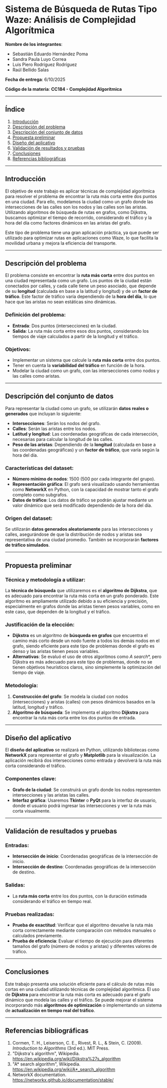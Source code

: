 # Sistema de Búsqueda de Rutas Tipo Waze: Análisis de Complejidad Algorítmica

**Nombre de los integrantes**:  
- Sebastián Eduardo Hernández Poma  
- Sandra Paula Luyo Correa  
- Luis Piero Rodríguez Rodríguez
- Raúl Bellido Salas

**Fecha de entrega**: 6/10/2025  

**Código de la materia**: **CC184 - Complejidad Algorítmica**

---

## Índice
1. [Introducción](#introducción)  
2. [Descripción del problema](#descripción-del-problema)  
3. [Descripción del conjunto de datos](#descripción-del-conjunto-de-datos)  
4. [Propuesta preliminar](#propuesta-preliminar)  
5. [Diseño del aplicativo](#diseño-del-aplicativo)  
6. [Validación de resultados y pruebas](#validación-de-resultados-y-pruebas)  
7. [Conclusiones](#conclusiones)  
8. [Referencias bibliográficas](#referencias-bibliográficas)  

---

## Introducción
El objetivo de este trabajo es aplicar técnicas de complejidad algorítmica para resolver el problema de encontrar la ruta más corta entre dos puntos en una ciudad. Para ello, modelamos la ciudad como un grafo donde las intersecciones de las calles son los nodos y las calles son las aristas. Utilizando algoritmos de búsqueda de rutas en grafos, como Dijkstra, buscamos optimizar el tiempo de recorrido, considerando el tráfico y la hora del día como factores dinámicos en las aristas del grafo.

Este tipo de problema tiene una gran aplicación práctica, ya que puede ser utilizado para optimizar rutas en aplicaciones como Waze, lo que facilita la movilidad urbana y mejora la eficiencia del transporte.

---

## Descripción del problema
El problema consiste en encontrar la **ruta más corta** entre dos puntos en una ciudad representada como un grafo. Los puntos de la ciudad están conectados por calles, y cada calle tiene un peso asociado, que depende de su **longitud** (calculada en base a la latitud y longitud) y de un **factor de tráfico**. Este factor de tráfico varía dependiendo de la **hora del día**, lo que hace que las aristas no sean estáticas sino dinámicas.

### Definición del problema:
- **Entrada**: Dos puntos (intersecciones) en la ciudad.
- **Salida**: La ruta más corta entre esos dos puntos, considerando los tiempos de viaje calculados a partir de la longitud y el tráfico.

### Objetivos:
- Implementar un sistema que calcule la **ruta más corta** entre dos puntos.
- Tener en cuenta la **variabilidad del tráfico** en función de la hora.
- Modelar la ciudad como un grafo, con las intersecciones como nodos y las calles como aristas.

---

## Descripción del conjunto de datos
Para representar la ciudad como un grafo, se utilizarán **datos reales o generados** que incluyan lo siguiente:
- **Intersecciones**: Serán los nodos del grafo.
- **Calles**: Serán las aristas entre los nodos.
- **Latitud y longitud**: Las coordenadas geográficas de cada intersección, necesarias para calcular la longitud de las calles.
- **Peso de las aristas**: Dependiendo de la **longitud** (calculada en base a las coordenadas geográficas) y un **factor de tráfico**, que varía según la hora del día.

### Características del dataset:
- **Número mínimo de nodos**: 1500 (500 por cada integrante del grupo).
- **Representación gráfica**: El grafo será visualizado usando herramientas como **NetworkX** en Python, con la capacidad de mostrar tanto el grafo completo como subgrafos.
- **Datos de tráfico**: Los datos de tráfico se podrán ajustar mediante un valor dinámico que será modificado dependiendo de la hora del día.

### Origen del dataset:
Se utilizarán **datos generados aleatoriamente** para las intersecciones y calles, asegurándose de que la distribución de nodos y aristas sea representativa de una ciudad promedio. También se incorporarán **factores de tráfico simulados**.

---

## Propuesta preliminar
### Técnica y metodología a utilizar:
La **técnica de búsqueda** que utilizaremos es el **algoritmo de Dijkstra**, que es adecuado para encontrar la ruta más corta en un grafo ponderado. Este algoritmo es ampliamente utilizado debido a su eficiencia y precisión, especialmente en grafos donde las aristas tienen pesos variables, como en este caso, que dependen de la longitud y el tráfico.

### Justificación de la elección:
- **Dijkstra** es un algoritmo de **búsqueda en grafos** que encuentra el camino más corto desde un nodo fuente a todos los demás nodos en el grafo, siendo eficiente para este tipo de problemas donde el grafo es denso y las aristas tienen pesos variables.
- **Alternativas**: Se evaluó el uso de otros algoritmos como **A* search**, pero Dijkstra es más adecuado para este tipo de problemas, donde no se tienen objetivos heurísticos claros, sino simplemente la optimización del tiempo de viaje.

### Metodología:
1. **Construcción del grafo**: Se modela la ciudad con nodos (intersecciones) y aristas (calles) con pesos dinámicos basados en la latitud, longitud y tráfico.
2. **Algoritmo de búsqueda**: Se implementa el algoritmo **Dijkstra** para encontrar la ruta más corta entre los dos puntos de entrada.

---

## Diseño del aplicativo
El **diseño del aplicativo** se realizará en Python, utilizando bibliotecas como **NetworkX** para representar el grafo y **Matplotlib** para la visualización. La aplicación recibirá dos intersecciones como entrada y devolverá la ruta más corta considerando el tráfico.

### Componentes clave:
- **Grafo de la ciudad**: Se construirá un grafo donde los nodos representen intersecciones y las aristas las calles.
- **Interfaz gráfica**: Usaremos **Tkinter** o **PyQt** para la interfaz de usuario, donde el usuario podrá ingresar las intersecciones y ver la ruta más corta visualmente.

---

## Validación de resultados y pruebas
### Entradas:
- **Intersección de inicio**: Coordenadas geográficas de la intersección de inicio.
- **Intersección de destino**: Coordenadas geográficas de la intersección de destino.

### Salidas:
- La **ruta más corta** entre los dos puntos, con la duración estimada considerando el tráfico en tiempo real.

### Pruebas realizadas:
- **Prueba de exactitud**: Verificar que el algoritmo devuelve la ruta más corta correctamente mediante comparación con métodos manuales o calculados previamente.
- **Prueba de eficiencia**: Evaluar el tiempo de ejecución para diferentes tamaños del grafo (número de nodos y aristas) y diferentes valores de tráfico.

---

## Conclusiones
Este trabajo presenta una solución eficiente para el cálculo de rutas más cortas en una ciudad utilizando técnicas de complejidad algorítmica. El uso de **Dijkstra** para encontrar la ruta más corta es adecuado para el grafo dinámico que modela las calles y el tráfico. Se puede mejorar el sistema incorporando más **algoritmos de optimización** o implementando un sistema de **actualización en tiempo real del tráfico**.

---

## Referencias bibliográficas
1. Cormen, T. H., Leiserson, C. E., Rivest, R. L., & Stein, C. (2009). *Introduction to Algorithms* (3rd ed.). MIT Press.
2. "Dijkstra's algorithm", Wikipedia. https://en.wikipedia.org/wiki/Dijkstra%27s_algorithm
3. "A* search algorithm", Wikipedia. https://en.wikipedia.org/wiki/A*_search_algorithm
4. NetworkX documentation. https://networkx.github.io/documentation/stable/

